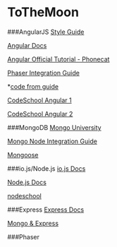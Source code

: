 # ToTheMoon

###AngularJS
[Style Guide](https://github.com/johnpapa/angularjs-styleguide#single-responsibility)

[Angular Docs](https://docs.angularjs.org/api)

[Angular Official Tutorial - Phonecat](https://code.angularjs.org/1.3.14/docs/tutorial)

[Phaser Integration Guide](http://www.ng-newsletter.com/posts/building-games-with-angular.html)

*[code from guide](https://github.com/fullstackio/ng-game)

[CodeSchool Angular 1](http://campus.codeschool.com/courses/shaping-up-with-angular-js)

[CodeSchool Angular 2](https://www.codeschool.com/courses/staying-sharp-with-angular-js)


###MongoDB
[Mongo University]()

[Mongo Node Integration Guide](http://mongodb.github.io/node-mongodb-native/)

[Mongoose](https://github.com/LearnBoost/mongoose)

###io.js/Node.js
[io.js Docs](https://iojs.org/api/)

[Node.js Docs](http://nodejs.org/api/)

[nodeschool](http://nodeschool.io/)


###Express
[Express Docs](http://expressjs.com/4x/api.html)

[Mongo & Express](http://cwbuecheler.com/web/tutorials/2013/node-express-mongo/)


###Phaser
